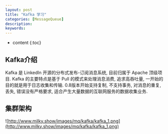 ```yaml
---
layout: post
title: "Kafka 学习"
categories: [MessageQueue]
description:
keywords:
---
```


* content
{:toc}

## Kafka介绍

Kafka 是 LinkedIn 开源的分布式发布-订阅消息系统, 目前归属于 Apache 顶级项目. Kafka 的主要特点是基于 Pull 的模式来处理消息消费, 追求高吞吐量, 一开始的目的就是用于日志收集和传输. 0.8版本开始支持复制, 不支持事务, 对消息的重复, 丢失, 错误没有严格要求, 适合产生大量数据的互联网服务的数据收集业务.

## 集群架构

![http://www.milky.show/images/mq/kafka/kafka_1.png](http://www.milky.show/images/mq/kafka/kafka_1.png)






